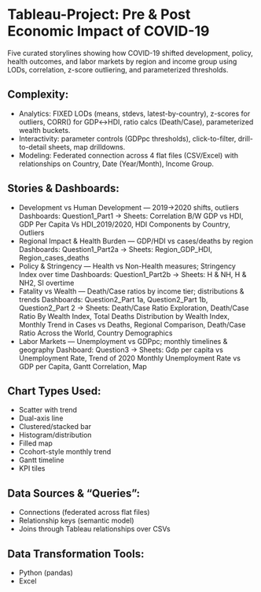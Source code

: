 # Tableau-Project: Pre & Post Economic Impact of COVID-19
Five curated storylines showing how COVID-19 shifted development, policy, health outcomes, and labor markets by region and income group using LODs, correlation, z-score outliering, and parameterized thresholds.

## Complexity:
- Analytics: FIXED LODs (means, stdevs, latest-by-country), z-scores for outliers, CORR() for GDP↔HDI, ratio calcs (Death/Case), parameterized wealth buckets.
- Interactivity: parameter controls (GDPpc thresholds), click-to-filter, drill-to-detail sheets, map drilldowns.
- Modeling: Federated connection across 4 flat files (CSV/Excel) with relationships on Country, Date (Year/Month), Income Group.

## Stories & Dashboards:
- Development vs Human Development — 2019→2020 shifts, outliers
Dashboards: Question1_Part1 → Sheets: Correlation B/W GDP vs HDI, GDP Per Capita Vs HDI_2019/2020, HDI Components by Country, Outliers
- Regional Impact & Health Burden — GDP/HDI vs cases/deaths by region
Dashboards: Question1_Part2a → Sheets: Region_GDP_HDI, Region_cases_deaths
- Policy & Stringency — Health vs Non-Health measures; Stringency Index over time
Dashboards: Question1_Part2b → Sheets: H & NH, H & NH2, SI overtime
- Fatality vs Wealth — Death/Case ratios by income tier; distributions & trends
Dashboards: Question2_Part 1a, Question2_Part 1b, Question2_Part 2 → Sheets: Death/Case Ratio Exploration, Death/Case Ratio By Wealth Index, Total Deaths Distribution by Wealth Index, Monthly Trend in Cases vs Deaths, Regional Comparison, Death/Case Ratio Across the World, Country Demographics
- Labor Markets — Unemployment vs GDPpc; monthly timelines & geography
Dashboard: Question3 → Sheets: Gdp per capita vs Unemployment Rate, Trend of 2020 Monthly Unemployment Rate vs GDP per Capita, Gantt Correlation, Map

## Chart Types Used: 
- Scatter with trend
- Dual-axis line
- Clustered/stacked bar
- Histogram/distribution
- Filled map
- Ccohort-style monthly trend
- Gantt timeline
- KPI tiles

## Data Sources & “Queries”: 
- Connections (federated across flat files)
- Relationship keys (semantic model)
- Joins through Tableau relationships over CSVs

## Data Transformation Tools:
- Python (pandas)
- Excel 
